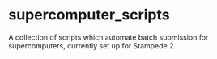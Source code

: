 # supercomputer_scripts
A collection of scripts which automate batch submission for supercomputers, currently set up for Stampede 2.
